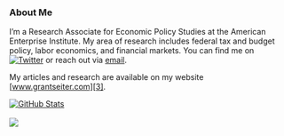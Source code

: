 ### About Me

I’m a Research Associate for Economic Policy Studies at the American Enterprise Institute. My area of research includes federal tax and budget policy, labor economics, and financial markets. You can find me on [![Twitter][1.1]][1] or reach out via [email][2].

My articles and research are available on my website [www.grantseiter.com][3].

<a href="https://github.com/grantseiter">
  <img align="center" src="https://github-readme-stats.vercel.app/api?username=grantseiter&show_icons=true&hide=contribs,prs" alt="GitHub Stats" />
</a>

<br>
<br>

<a href="https://github.com/grantseiter">
  <img align="center" src="https://github-readme-stats.vercel.app/api/top-langs/?username=grantseiter&layout=compact"/>
</a>


<!-- links -->
[1.1]: http://i.imgur.com/wWzX9uB.png (twitter icon without padding)
[1]: https://twitter.com/Grant_Seiter
[2]: mailto:contact@grantseiter.com
[3]: https://grantseiter.com/
